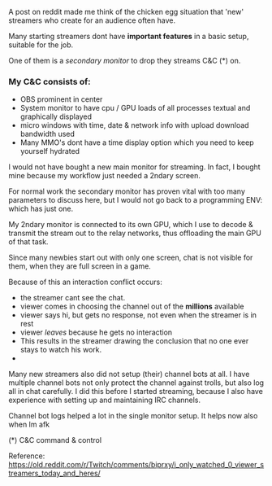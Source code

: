 A post on reddit made me think of the chicken egg situation that 'new' streamers who create for an audience often have.

Many starting streamers dont have **important features** in a basic setup, suitable for the job.

One of them is a _secondary monitor_ to drop they streams C&C (*) on.

### My C&C consists of:
- OBS prominent in center
- System monitor to have cpu / GPU loads of all processes textual and graphically displayed
- micro windows with time, date & network info with upload download bandwidth used
- Many MMO's dont have a time display option which you need to keep yourself hydrated

I would not have bought a new main monitor for streaming. In fact, I bought mine because my workflow just needed a 2ndary screen.

For normal work the secondary monitor has proven vital with too many parameters to discuss here, but I would not go back to a programming ENV: which has just one.

My 2ndary monitor is connected to its own GPU, which I use to decode & transmit the stream out to the relay networks, thus offloading the main GPU of that task.

Since many newbies start out with only one screen, chat is not visible for them, when they are full screen in a game.

Because of this an interaction conflict occurs:
* the streamer cant see the chat.
* viewer comes in choosing the channel out of the **millions** available
* viewer says hi, but gets no response, not even when the streamer is in rest
* viewer _leaves_ because he gets no interaction
* This results in the streamer drawing the conclusion that no one ever stays to watch his work.
* 

Many new streamers also did not setup (their)  channel bots at all. I have multiple channel bots not only protect the channel against trolls, but also log all in chat carefully.
I did this before I started streaming, because I also have experience with setting up and maintaining IRC channels.

Channel bot logs helped a lot in the single monitor setup. It helps now also when Im afk




(*)
C&C command & control

Reference:
<https://old.reddit.com/r/Twitch/comments/biprxy/i_only_watched_0_viewer_streamers_today_and_heres/>

